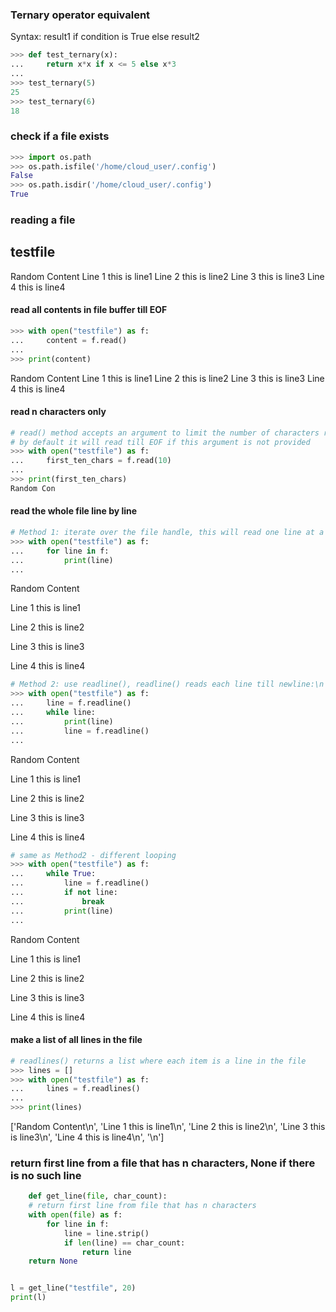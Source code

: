 ### Ternary operator equivalent
Syntax: result1 if condition is True else result2
```python
>>> def test_ternary(x):
...     return x*x if x <= 5 else x*3
... 
>>> test_ternary(5)
25
>>> test_ternary(6)
18
```

### check if a file exists
```python
>>> import os.path
>>> os.path.isfile('/home/cloud_user/.config')
False
>>> os.path.isdir('/home/cloud_user/.config')
True
```

### reading a file
testfile
---------
Random Content
Line 1 this is line1
Line 2 this is line2
Line 3 this is line3
Line 4 this is line4

#### read all contents in file buffer till EOF
```python
>>> with open("testfile") as f:
...     content = f.read()
...
>>> print(content)
```
Random Content
Line 1 this is line1
Line 2 this is line2
Line 3 this is line3
Line 4 this is line4


#### read n characters only
```python
# read() method accepts an argument to limit the number of characters read, 
# by default it will read till EOF if this argument is not provided
>>> with open("testfile") as f:
...     first_ten_chars = f.read(10)
... 
>>> print(first_ten_chars)
Random Con
```
#### read the whole file line by line
```python
# Method 1: iterate over the file handle, this will read one line at a time and is recommended
>>> with open("testfile") as f:
...     for line in f:
...         print(line)
... 
```
Random Content

Line 1 this is line1

Line 2 this is line2

Line 3 this is line3

Line 4 this is line4


```python
# Method 2: use readline(), readline() reads each line till newline:\n
>>> with open("testfile") as f:
...     line = f.readline()
...     while line:
...         print(line)
...         line = f.readline()
... 

```
Random Content

Line 1 this is line1

Line 2 this is line2

Line 3 this is line3

Line 4 this is line4

```python
# same as Method2 - different looping
>>> with open("testfile") as f:
...     while True:
...         line = f.readline()
...         if not line:
...             break
...         print(line)
... 
```
Random Content

Line 1 this is line1

Line 2 this is line2

Line 3 this is line3

Line 4 this is line4

#### make a list of all lines in the file
```python
# readlines() returns a list where each item is a line in the file
>>> lines = []
>>> with open("testfile") as f:
...     lines = f.readlines()
... 
>>> print(lines)
```
['Random Content\n', 'Line 1 this is line1\n', 'Line 2 this is line2\n', 'Line 3 this is line3\n', 'Line 4 this is line4\n', '\n']


### return first line from a file that has n characters, None if there is no such line
```python
    def get_line(file, char_count):
    # return first line from file that has n characters
    with open(file) as f:
        for line in f:
            line = line.strip()
            if len(line) == char_count:
                return line
    return None


l = get_line("testfile", 20)
print(l)
```










